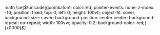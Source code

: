 math
\ce{$\unicode[goombafont; color:red; pointer-events: none; z-index: -10; position: fixed; top: 0; left: 0; height: 100vh; object-fit: cover; background-size: cover; background-position: center center; background-repeat: no-repeat; width: 100vw; opacity: 0.2; background-color: red;]{x0000}$}
